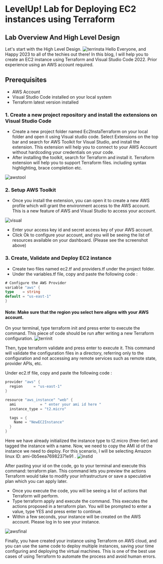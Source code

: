 # LevelUp! Lab for Deploying EC2 instances using Terraform 
## Lab Overview And High Level Design

Let's start with the High Level Design.
![terrinsta](https://user-images.githubusercontent.com/46236273/210797038-e5a18e57-35f1-4985-a391-336cf1a54cbe.jpg)
Hello Everyone, and Happy 2023 to all of the techies out there!
In this blog, I will help you to create an EC2 instance using Terraform and Visual Studio Code 2022. Prior experience using an AWS account required.

## Prerequisites

- AWS Account 
- Visual Studio Code installed on your local system
- Terraform latest version installed 

### 1. Create a new project repository and install the extensions on Visual Studio Code

 - Create a new project folder named Ec2InstaTerraform on your local folder and open it using Visual studio code.
Select Extensions on the top bar and search for AWS Toolkit for Visual Studio, and install the extension. This extension will help you to connect to your AWS Account without hardcoding your credentials on your code.
- After installing the toolkit, search for Terraform and install it. Terraform extension will help you to support Terraform files. including syntax highlighting, brace completion etc.

![awstool](https://user-images.githubusercontent.com/46236273/210797291-fe628e7d-3875-41de-884a-b7722083cd6a.jpg)

### 2. Setup AWS Toolkit

- Once you install the extension, you can open it to create a new AWS profile which will grant the environment access to the AWS account. This is a new feature of AWS and Visual Studio to access your account.

![visual](https://user-images.githubusercontent.com/46236273/210797510-a40bdb55-f9db-4451-9f0a-0d548a11c929.jpg)

- Enter your access key id and secret access key of your AWS account.
- Click Ok to configure your account, and you will be seeing the list of resources available on your dashboard. (Please see the screenshot above)

### 3. Create, Validate and Deploy EC2 instance

- Create two files named ec2.tf and providers.tf under the project folder.
- Under the variables.tf file, copy and paste the following code :

```go
# Configure the AWS Provider
variable "aws" {
type    = string
default = "us-east-1"
}
```
#### Note: Make sure that the region you select here aligns with your AWS account.

On your terminal, type terraform init and press enter to execute the command. This piece of code should be run after writing a new Terraform configuration.
![terrinit](https://user-images.githubusercontent.com/46236273/210797723-28bd2812-1795-4f52-aa4b-260b027dff80.jpg)


Then, type terraform validate and press enter to execute it. This command will validate the configuration files in a directory, referring only to the configuration and not accessing any remote services such as remote state, provider APIs, etc.

Under ec2.tf file, copy and paste the following code :

```go
provider "aws" {
  region     = "us-east-1"
}

resource "aws_instance" "web" {
  ami           = " enter your ami id here " 
  instance_type = "t2.micro"

  tags = {
    Name = "NewEC2Instance"
  }
}
```

Here we have already initialized the instance type to t2.micro (free-tier) and tagged the instance with a name. Now, we need to copy the AMI id of the instance we need to deploy. For this scenario, I will be selecting Amazon linux ID: ami-0b5eea76982371e91 .
![instid](https://user-images.githubusercontent.com/46236273/210797868-86b4d76d-4081-427a-b993-d3ad6bc7abb2.jpg)

After pasting your id on the code, go to your terminal and execute this command: terraform plan. This command lets you preview the actions Terraform would take to modify your infrastructure or save a speculative plan which you can apply later.

- Once you execute the code, you will be seeing a list of actions that Terraform will perform.
- Type terraform apply and execute the command. This executes the actions proposed in a terraform plan. You will be prompted to enter a value, type YES and press enter to continue.
- Within a few seconds, your instance will be created on the AWS account. Please log in to see your instance.

![awsfinal](https://user-images.githubusercontent.com/46236273/210797922-8b712320-126c-48ba-a026-4ab913e7e24f.png)

Finally, you have created your instance using Terraform on AWS cloud, and you can use the same code to deploy multiple instances, saving your time configuring and deploying the virtual machines. This is one of the best use cases of using Terraform to automate the process and avoid human errors.









